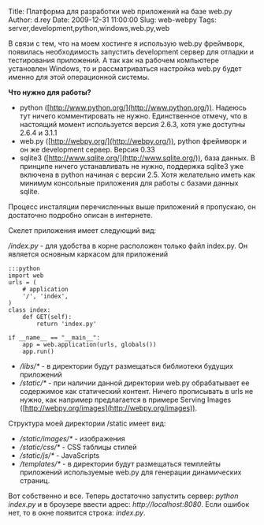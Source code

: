 Title: Платформа для разработки web приложений на базе web.py
Author: d.rey
Date: 2009-12-31 11:00:00
Slug: web-webpy
Tags: server,development,python,windows,web.py,web

В связи с тем, что на моем хостинге я использую web.py фреймворк, появилась необходимость запустить development сервер для отладки и тестирования приложений. А так как на рабочем компьютере установлен Windows, то и рассматриваться настройка web.py будет именно для этой операционной системы.

**Что нужно для работы?**

- python ([http://www.python.org/](http://www.python.org/)). Надеюсь тут ничего комментировать не нужно. Единственное отмечу, что в настоящий момент используется версия 2.6.3, хотя уже доступны 2.6.4 и 3.1.1
- web.py ([http://webpy.org/](http://webpy.org/)), python фреймворк и он же development сервер. Версия 0.33
- sqlite3 ([http://www.sqlite.org/](http://www.sqlite.org/)), база данных. В принципе ничего устанавливать не нужно, поддержка sqlite3 уже включена в python начиная с версии 2.5. Хотя желательно иметь как минимум консольные приложения для работы с базами данных sqlite. 

Процесс инсталяции перечисленных выше приложений я пропускаю, он достаточно подробно описан в интернете.

Скелет приложения имеет следующий вид:

_/index.py_ - для удобства в корне расположен только файл index.py. Он является основным каркасом для приложений

    :::python
    import web
    urls = (
        # application
        '/', 'index',
    )
    class index:
        def GET(self):
            return 'index.py'        
            
    if __name__ == "__main__":
        app = web.application(urls, globals())
        app.run()
    
- _/libs/*_ - в директории будут размещаться библиотеки будущих приложений
- _/static/*_ - при наличии данной директории web.py обрабатывает ее содержимое как статический контент. Ничего прописывать в urls не нужно, как например предлагается в примере Serving Images ([http://webpy.org/images](http://webpy.org/images)). 

Структура моей директории /static имеет вид: 

- _/static/images/*_ - изображения 
- _/static/css/*_ - CSS таблицы стилей
- _/static/js/*_ - JavaScripts
- _/templates/*_ - в директории будут размещаться темплейты приложений используемые web.py для генерации динамических страниц.

Вот собственно и все. Теперь достаточно запустить сервер: _python index.py_ и в броузере ввести адрес: _http://localhost:8080_. Если ошибок нет, то в окне появится строка: _index.py_.

